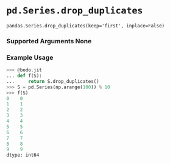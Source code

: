 # `pd.Series.drop_duplicates`

`pandas.Series.drop_duplicates(keep='first', inplace=False)`

### Supported Arguments None

### Example Usage

>

```py
>>> @bodo.jit
... def f(S):
...     return S.drop_duplicates()
>>> S = pd.Series(np.arange(100)) % 10
>>> f(S)
0    0
1    1
2    2
3    3
4    4
5    5
6    6
7    7
8    8
9    9
dtype: int64
```
